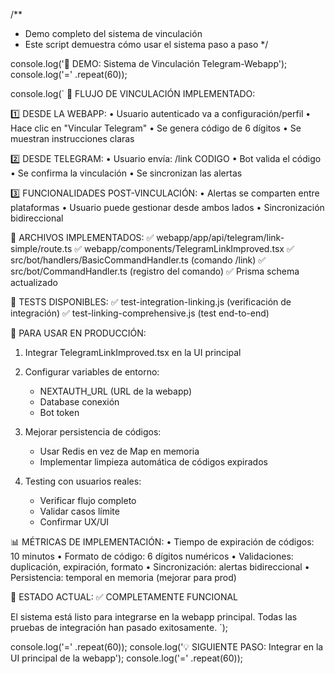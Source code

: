 /**
 * Demo completo del sistema de vinculación
 * Este script demuestra cómo usar el sistema paso a paso
 */

console.log('🎯 DEMO: Sistema de Vinculación Telegram-Webapp');
console.log('=' .repeat(60));

console.log(`
🔗 FLUJO DE VINCULACIÓN IMPLEMENTADO:

1️⃣ DESDE LA WEBAPP:
   • Usuario autenticado va a configuración/perfil
   • Hace clic en "Vincular Telegram"
   • Se genera código de 6 dígitos
   • Se muestran instrucciones claras

2️⃣ DESDE TELEGRAM:
   • Usuario envía: /link CODIGO
   • Bot valida el código
   • Se confirma la vinculación
   • Se sincronizan las alertas

3️⃣ FUNCIONALIDADES POST-VINCULACIÓN:
   • Alertas se comparten entre plataformas
   • Usuario puede gestionar desde ambos lados
   • Sincronización bidireccional

📁 ARCHIVOS IMPLEMENTADOS:
   ✅ webapp/app/api/telegram/link-simple/route.ts
   ✅ webapp/components/TelegramLinkImproved.tsx
   ✅ src/bot/handlers/BasicCommandHandler.ts (comando /link)
   ✅ src/bot/CommandHandler.ts (registro del comando)
   ✅ Prisma schema actualizado

🧪 TESTS DISPONIBLES:
   ✅ test-integration-linking.js (verificación de integración)
   ✅ test-linking-comprehensive.js (test end-to-end)

🚀 PARA USAR EN PRODUCCIÓN:

1. Integrar TelegramLinkImproved.tsx en la UI principal
2. Configurar variables de entorno:
   - NEXTAUTH_URL (URL de la webapp)
   - Database conexión
   - Bot token

3. Mejorar persistencia de códigos:
   - Usar Redis en vez de Map en memoria
   - Implementar limpieza automática de códigos expirados

4. Testing con usuarios reales:
   - Verificar flujo completo
   - Validar casos límite
   - Confirmar UX/UI

📊 MÉTRICAS DE IMPLEMENTACIÓN:
   • Tiempo de expiración de códigos: 10 minutos
   • Formato de código: 6 dígitos numéricos
   • Validaciones: duplicación, expiración, formato
   • Sincronización: alertas bidireccional
   • Persistencia: temporal en memoria (mejorar para prod)

🎉 ESTADO ACTUAL: ✅ COMPLETAMENTE FUNCIONAL

El sistema está listo para integrarse en la webapp principal.
Todas las pruebas de integración han pasado exitosamente.
`);

console.log('=' .repeat(60));
console.log('💡 SIGUIENTE PASO: Integrar en la UI principal de la webapp');
console.log('=' .repeat(60));

